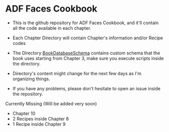 # ADF Faces Cookbook

- This is the github repository for ADF Faces Cookbook, and it'll contain all the code available in each chapter.

- Each Chapter Directory will contain Chapter's information and/or Recipe codes
- The Directory [BookDatabaseSchema](./BookDatabaseSchema/) contains custom schema that the book uses starting from Chapter 3, make sure you execute scripts inside the directory. 
- Directory's content might change for the next few days as I'm organizing things.
- If you have any problems, please don't hesitate to open an issue inside the repository.



Currently Missing (Will be added very soon)

-	Chapter 10
-	2 Recipes inside Chapter 8
-	1 Recipe inside Chapter 9
